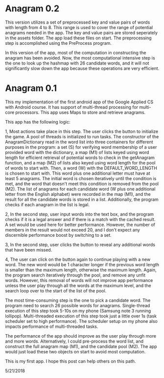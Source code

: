 # Anagram 0.2
This version utilizes a set of preprocessed key and value pairs of words with length from 4 to 8. This range is used to cover the range of potential anagrams needed in the app. The key and value pairs are stored seperately in the assets folder. The app load these files on start. The preprocessing step is accomplished using the PreProcess program. 

In this version of the app, most of the computation in constructing the anagram has been avoided. Now, the most computational intensive step is the one to look up the hashmap with 26 candidate words, and it will not significantly slow down the app because these operations are very efficient.

# Anagram 0.1
This my implementation of the first android app of the Google Applied CS with Android course.
It has support of multi-thread processing for multi-core processors.
This app uses Maps to store and retrieve anagrams.

This app has the following logic:

1, Most actions take place in this step. The user clicks the button to initialize the game. A pool of threads is initialized to run tasks. The constructor of the AnagramDictionary read in the word list into three containers for different purposes in the program: a set (S) for verifying word membership of a user provided word with the dictionary, a map (M1) of lists keyed using word length for efficient retrieval of potential words to check in the getAnagram function, and a map (M2) of lists also keyed using word length for the pool of words to start with. Then, a word (W) with the DEFAULT_WORD_LENGTH is chosen to start with. This word plus one additional letter must have at least 5 anagrams. The initial word is chosen iteratively until the condition is met, and the word that doesn't meet this condition is removed from the pool (M2). The list of anagrams for each candidate word (W plus one additional letter from the English alphabet) were recorded in the map (M1), and the result for all the candidate words is stored in a list. Additionally, the program checks if each anagram in the list is legal.

2, In the second step, user input words into the text box, and the program checks if it is a legal answer and if there is a match with the cached result. A set would be used here for better performance. However, the number of members in the result would not exceed 20, and I don't expect any discernible performance boost by switching to a set.

3, In the second step, user clicks the button to reveal any additional words that have been missed.

4, The user can click on the button again to continue playing with a new word. The new word would be 1 character longer if the previous word length is smaller than the maximum length, otherwise the maximum length. Again, the program search iteratively through the pool, and remove any unfit words. However, this removal of words will not improve app performance unless the user play through all the words at the maximum level, and the search loop over to the start of the list of the pool. 

The most time-consuming step is the one to pick a candidate word. The program need to search 26 possible words for anagrams. Single-thread execution of this step took 5-10s on my phone (Samsung note 3 running lollipop). Multi-threaded execution of this step took just a little over 1s (task scheduler set to high performance). The scheduler setup on my phone also impacts performance of multi-threaded tasks.

The performance of the app should improve as the user play through more and more words. Alternatively, I could pre-process the word list, and construct the full anagram map (M1), and the candidate pool (M2). The app would just load these two objects on start to avoid most computation.

This is my first app. I hope this post can help others on this path.

5/21/2018
